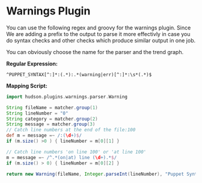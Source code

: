 # Warnings Plugin

You can use the following regex and groovy for the warnings plugin. Since
We are adding a prefix to the output to parse it more effectivly in case you
do syntax checks and other checks which produce similar output in one job.

You can obviously choose the name for the parser and the trend graph.

__Regular Expression:__
```
^PUPPET_SYNTAX[^:]*:(.*):.*(warning|err)[^:]*:\s*(.*)$
```

__Mapping Script:__

```groovy
import hudson.plugins.warnings.parser.Warning

String fileName = matcher.group(1)
String lineNumber = "0"
String category = matcher.group(2)
String message = matcher.group(3)
// Catch line numbers at the end of the file:100
def m = message =~ /:(\d+)$/
if (m.size() >0 ) { lineNumber = m[0][1] }

// Catch line numbers 'on line 100' or 'at line 100'
m = message =~ /^.*(on|at) line (\d+).*$/
if (m.size() > 0) { lineNumber = m[0][2] }

return new Warning(fileName, Integer.parseInt(lineNumber), "Puppet Syntax", category, message);
```


